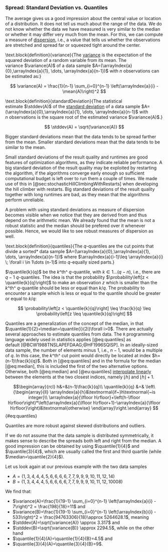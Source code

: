 ### Spread: Standard Deviation vs. Quantiles

The average gives us a good impression about the central value or location of a distribution.
It does not tell us much about the range of the data.
We do not know whether the data we have measured is very similar to the median or whether it may differ very much from the mean.
For this, we can compute a measure of [dispersion](http://en.wikipedia.org/wiki/Statistical_dispersion), i.e., a value that tells us whether the observations are stretched and spread far or squeezed tight around the center.

\text.block{definition}{variance}{The [variance](http://en.wikipedia.org/wiki/Variance) is the expectation of the squared deviation of a random variable from its mean. The variance&nbsp;$\variance(A)$ of a data sample&nbsp;$A=(\arrayIndex{a}{0},\arrayIndex{a}{1}, \dots, \arrayIndex{a}{n-1})$ with $n$&nbsp;observations can be estimated as:}

$$ \variance(A) = \frac{1}{n-1} \sum_{i=0}^{n-1} \left(\arrayIndex{a}{i} - \mean(A)\right)^2 $$

\text.block{definition}{standardDeviation}{The statistical estimate&nbsp;$\stddev(A)$ of the [standard deviation](http://en.wikipedia.org/wiki/Standard_deviation) of a data sample&nbsp;$A=(\arrayIndex{a}{0},\arrayIndex{a}{1}, \dots, \arrayIndex{a}{n-1}$ with $n$&nbsp;observations is the square root of the estimated variance&nbsp;$\variance(A)$.}

$$ \stddev(A) = \sqrt{\variance(A)} $$

Bigger standard deviations mean that the data tends to be spread farther from the mean.
Smaller standard deviations mean that the data tends to be similar to the mean.

Small standard deviations of the result quality and runtimes are good features of optimization algorithms, as they indicate reliable performance.
A big standard deviation of the result quality may be exploited by restarting the algorithm, if the algorithms converge early enough so sufficient computational budget is left over to run them a couple of times.
We made use of this in [@sec:stochasticHillClimbingWithRestarts] when developing the hill climber with restarts.
Big standard deviations of the result quality together with long runtimes are bad, as they mean that the algorithms perform unreliable.

A problem with using standard deviations as measure of dispersion becomes visible when we notice that they are derived from and thus depend on the arithmetic mean.
We already found that the mean is not a robust statistic and the median should be prefered over it whenever possible.
Hence, we would like to see robust measures of dispersion as well. 

\text.block{definition}{quantiles}{The $q$-quantiles are the cut points that divide a sorted* data sample $A=(\arrayIndex{a}{0},\arrayIndex{a}{1}, \dots, \arrayIndex{a}{n-1})$ where $\arrayIndex{a}{i-1}\leq \arrayIndex{a}{i} \; \forall i \in 1\dots (n-1)$ into $q$-equally sized parts.}

$\quantile{k}{q}$ be the $k$^th^ $q$-quantile, with $k\in 1\dots (q-n)$, i.e., there are $q-1$ $q$-quantiles.
The idea is that the probability&nbsp;$\probability\left[z < \quantile{k}{q}\right]$ to make an observation&nbsp;$z$ which is smaller than the $k$^th^ $q$-quantile should be less or equal than $k/q$.
The probability to encounter a sample which is less or equal to the quantile should be greater or equal to $k/q$:

$$ \probability\left[z < \quantile{k}{q}\right] \leq \frac{k}{q} \leq \probability\left[z \leq \quantile{k}{q}\right] $$

Quantiles are a generalization of the concept of the median, in that $\quantile{1}{2}=\median=\quantile{i}{2i}\forall i>0$.
There are actually several approaches to estimate quantiles from data.
The `R`&nbsp;programming language widely used in statistics applies [@eq:quantiles] as default&nbsp;[@BCW1988TNSLAPEFDAAG;@HF1996SQISP].
In an ideally-sized data sample, the number of elements minus 1, i.e., $n-1$, would be a multiple of $q$.
In this case, the $k$^th^ cut point would directly be located at index&nbsp;$h=(n-1)\frac{k}{q}$.
Both in [@eq:quantiles] and in the formula for the median [@eq:median], this is included the first of the two alternative options.
Otherwise, both [@eq:median] and [@eu:quantiles] [interpolate linearly](http://en.wikipedia.org/wiki/Linear_interpolation) between the elements at the two closest indices, namely $\lfloor h\rfloor$ and $\lfloor h\rfloor + 1$.   

$$\begin{array}{rcl}
h&=&(n-1)\frac{k}{q}\\ 
\quantile{k}{q} &=& \left\{\begin{array}{ll}
\arrayIndex{a}{h}&\textnormal{if~}h\textnormal{~is integer}\\
\arrayIndex{a}{\lfloor h\rfloor}+\left(h-\lfloor h\rfloor\right)*\left(\arrayIndex{a}{\lfloor h\rfloor+1}-\arrayIndex{a}{\lfloor h\rfloor}\right)&\textnormal{otherwise}
\end{array}\right.\end{array} $$ {#eq:quantiles}

Quantiles are more robust against skewed distributions and outliers.

If we do not assume that the data sample is distributed symmetrically, it makes sense to describe the spreads both left and right from the median.
A good impression can be obtained by using $\quantile{1}{4}$ and $\quantile{3}{4}$, which are usually called the first and third quartile (while $\median=\quantile{2}{4}$).


Let us look again at our previous example with the two data samples

- $A=(1, 3, 4, 4, 4, 5, 6, 6, 6, 6, 7, 7, 9, 9, 9, 10, 11, 12, 14)$
- $B=(1, 3, 4, 4, 4, 5, 6, 6, 6, 6, 7, 7, 9, 9, 9, 10, 11, 12, 10008)$

We find that:

- $\variance(A)=\frac{1}{19-1} \sum_{i=0}^{n-1} \left(\arrayIndex{a}{i} - 7\right)^2 = \frac{198}{18}=11$ and
- $\variance(B)=\frac{1}{19-1} \sum_{i=0}^{n-1} \left(\arrayIndex{b}{i} - 533\right)^2 = \frac{94763306}{18}\approx 5264628.1$, meaning
- $\stddev(A)=\sqrt{\variance(A)} \approx 3.317$ and
- $\stddev(B)=\sqrt{\variance(B)} \approx 2294.5$, while on the other hand
- $\quantile{1}{4}(A)=\quantile{1}{4}{B}=4.5$ and
- $\quantile{3}{4}(A)=\quantile{3}{4}{B}=9$.
